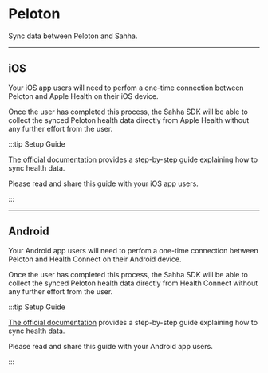 # Peloton

Sync data between Peloton and Sahha.

---

## iOS

Your iOS app users will need to perfom a one-time connection between Peloton and Apple Health on their iOS device.

Once the user has completed this process, the Sahha SDK will be able to collect the synced Peloton health data directly from Apple Health without any further effort from the user.

:::tip Setup Guide

[The official documentation](https://support.onepeloton.com/hc/en-us/articles/360022843811-Apple-Health) provides a step-by-step guide explaining how to sync health data.

Please read and share this guide with your iOS app users.

:::

---

## Android

Your Android app users will need to perfom a one-time connection between Peloton and Health Connect on their Android device.

Once the user has completed this process, the Sahha SDK will be able to collect the synced Peloton health data directly from Health Connect without any further effort from the user.

:::tip Setup Guide

[The official documentation](https://support.onepeloton.com/hc/en-us/articles/10883732748180-Android-Health-Connect-With-The-Peloton-App-) provides a step-by-step guide explaining how to sync health data.

Please read and share this guide with your Android app users.

:::